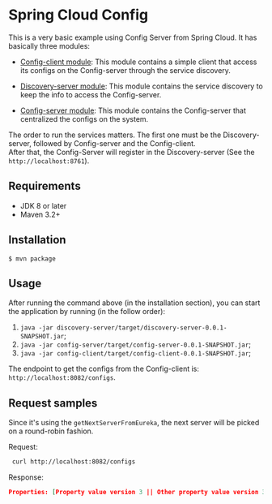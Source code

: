 # Spring Cloud Config

This is a very basic example using Config Server from Spring Cloud.
It has basically three modules:

* [Config-client module](https://github.com/geraldoms/spring-cloud-config/tree/master/config-client): 
 This module contains a simple client that access its configs on the Config-server through the service discovery.
 
* [Discovery-server module](https://github.com/geraldoms/spring-cloud-config/tree/master/discovery-server):
This module contains the service discovery to keep the info to access the Config-server.

* [Config-server module](https://github.com/geraldoms/spring-cloud-config/tree/master/config-server): 
This module contains the Config-server that centralized the configs on the system.

The order to run the services matters. The first one must be the Discovery-server, followed by Config-server and the Config-client.  
After that, the Config-Server will register in the Discovery-server (See the `http://localhost:8761`).

## Requirements
* JDK 8 or later
* Maven 3.2+

## Installation 
`$ mvn package`

## Usage 

After running the command above (in the installation section), you can start the application by running (in the follow order):   
 
 1. `java -jar discovery-server/target/discovery-server-0.0.1-SNAPSHOT.jar`;
 2. `java -jar config-server/target/config-server-0.0.1-SNAPSHOT.jar`;
 3. `java -jar config-client/target/config-client-0.0.1-SNAPSHOT.jar`;


The endpoint to get the configs from the Config-client is: `http://localhost:8082/configs`.

## Request samples

Since it's using the `getNextServerFromEureka`, the next server will be picked on a round-robin fashion. 

Request:
```bash
 curl http://localhost:8082/configs
```
Response:
```json
Properties: [Property value version 3 || Other property value version 3].
```